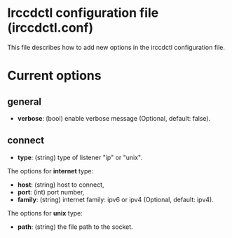 Irccdctl configuration file (irccdctl.conf)
===========================================

This file describes how to add new options in the irccdctl configuration file.

# Current options

## general

  - **verbose**: (bool) enable verbose message (Optional, default: false).

## connect

  - **type**: (string) type of listener "ip" or "unix".

The options for **internet** type:

  - **host**: (string) host to connect,
  - **port**: (int) port number,
  - **family**: (string) internet family: ipv6 or ipv4 (Optional, default: ipv4).

The options for **unix** type:

  - **path**: (string) the file path to the socket.
